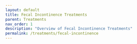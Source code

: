```yaml
---
layout: default
title: Fecal Incontinence Treatments
parent: Treatments
nav_order: 1
description: "Overview of Fecal Incontinence Treatments"
permalink: /treatments/fecal-incontinence
---
```


